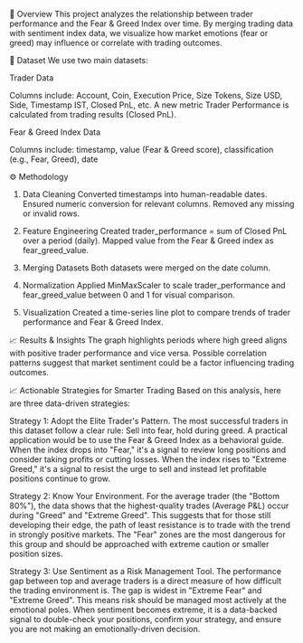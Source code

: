 📌 Overview
This project analyzes the relationship between trader performance and the Fear & Greed Index over time.
By merging trading data with sentiment index data, we visualize how market emotions (fear or greed) may influence or correlate with trading outcomes.

📂 Dataset
We use two main datasets:

Trader Data

Columns include:
Account, Coin, Execution Price, Size Tokens, Size USD, Side, Timestamp IST, Closed PnL, etc.
A new metric Trader Performance is calculated from trading results (Closed PnL).

Fear & Greed Index Data

Columns include:
timestamp, value (Fear & Greed score), classification (e.g., Fear, Greed), date

⚙️ Methodology
1. Data Cleaning
Converted timestamps into human-readable dates.
Ensured numeric conversion for relevant columns.
Removed any missing or invalid rows.

2. Feature Engineering
Created trader_performance = sum of Closed PnL over a period (daily).
Mapped value from the Fear & Greed index as fear_greed_value.

3. Merging Datasets
Both datasets were merged on the date column.

4. Normalization
Applied MinMaxScaler to scale trader_performance and fear_greed_value between 0 and 1 for visual comparison.

5. Visualization
Created a time-series line plot to compare trends of trader performance and Fear & Greed Index.

📈 Results & Insights
The graph highlights periods where high greed aligns with positive trader performance and vice versa.
Possible correlation patterns suggest that market sentiment could be a factor influencing trading outcomes.

📈 Actionable Strategies for Smarter Trading
Based on this analysis, here are three data-driven strategies:

Strategy 1: Adopt the Elite Trader's Pattern. The most successful traders in this dataset follow a clear rule: Sell into fear, hold during greed. A practical application would be to use the Fear & Greed Index as a behavioral guide. When the index drops into "Fear," it's a signal to review long positions and consider taking profits or cutting losses. When the index rises to "Extreme Greed," it's a signal to resist the urge to sell and instead let profitable positions continue to grow.

Strategy 2: Know Your Environment. For the average trader (the "Bottom 80%"), the data shows that the highest-quality trades (Average P&L) occur during "Greed" and "Extreme Greed". This suggests that for those still developing their edge, the path of least resistance is to trade with the trend in strongly positive markets. The "Fear" zones are the most dangerous for this group and should be approached with extreme caution or smaller position sizes.

Strategy 3: Use Sentiment as a Risk Management Tool. The performance gap between top and average traders is a direct measure of how difficult the trading environment is. The gap is widest in "Extreme Fear" and "Extreme Greed". This means risk should be managed most actively at the emotional poles. When sentiment becomes extreme, it is a data-backed signal to double-check your positions, confirm your strategy, and ensure you are not making an emotionally-driven decision.
